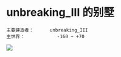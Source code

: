 # unbreaking_III 的别墅

```
主要建造者：		unbreaking_III
主世界：			-160 ~ +70
```

![](https://i.ibb.co/d0zzgSJ/unbreaking-III.jpg)
